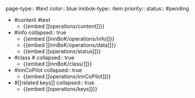 page-type:: #text
color:: blue
innbok-type:: item
priority:: 
status:: #pending

- #content #text
	- {{embed [[operations/content]]}}
- #info
  collapsed:: true
	- {{embed [[innBoK/operations/info]]}}
	- {{embed [[innBoK/operations/data]]}}
	- {{embed [[operations/status]]}}
- #class #
  collapsed:: true
	- {{embed [[innBoK/class/]]}}
- #innCoPilot
  collapsed:: true
	- {{embed [[operations/innCoPilot]]}}
- #[[related keys]]
  collapsed:: true
	- {{embed [[operations/keys]]}}